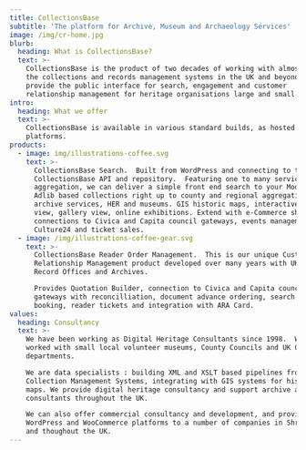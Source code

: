 ```yaml
---
title: CollectionsBase
subtitle: 'The platform for Archive, Museum and Archaeology Services'
image: /img/cr-home.jpg
blurb:
  heading: What is CollectionsBase?
  text: >-
    CollectionsBase is the product of two decades of working with almost all of
    the collections and records management systems in the UK and beyond.  We
    provide the public interface for search, engagement and customer
    relationship management for heritage organisations large and small.
intro:
  heading: What we offer
  text: >-
    CollectionsBase is available in various standard builds, as hosted web
    platforms.
products:
  - image: img/illustrations-coffee.svg
    text: >-
      CollectionsBase Search.  Built from WordPress and connecting to the
      CollectionsBase API and repository.  Featuring one to many services in one
      aggregation, we can deliver a simple front end search to your Modes or
      Adlib based collections right up to county and regional aggregations of
      archive services, HER and museums. GIS historic maps, interactive timeline
      view, gallery view, online exhibitions. Extend with e-Commerce shop,
      connections to Civica and Capita council gateways, events management with
      Culture24 and ticket sales.
  - image: /img/illustrations-coffee-gear.svg
    text: >-
      CollectionsBase Reader Order Management.  This is our unique Customer
      Relationship Management product developed over many years with UK County
      Record Offices and Archives.  

      Provides Quotation Builder, connection to Civica and Capita council
      gateways with reconcilliation, document advance ordering, search room
      booking, reader tickets and integration with ARA Card.
values:
  heading: Consultancy
  text: >-
    We have been working as Digital Heritage Consultants since 1998.  We've
    worked with small local volunteer museums, County Councils and UK Government
    departments.

    We are data specialists : building XML and XSLT based pipelines from
    Collection Management Systems, integrating with GIS systems for historic
    maps. We provide digital heritage consultancy and support archive and museum
    consultants throughout the UK.

    We can also offer commercial consultancy and development, and provide
    WordPress and WooCommerce platforms to a number of companies in Shropshire
    and thoughout the UK.
---
```


